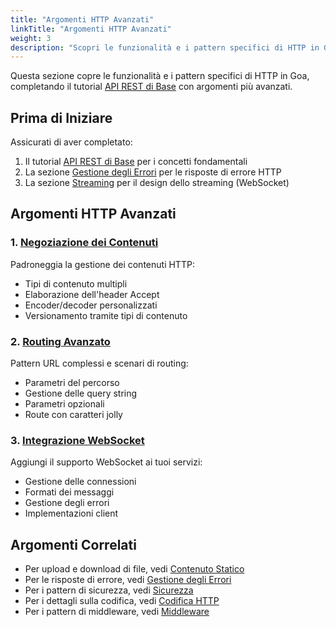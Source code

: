 ```yaml
---
title: "Argomenti HTTP Avanzati"
linkTitle: "Argomenti HTTP Avanzati"
weight: 3
description: "Scopri le funzionalità e i pattern specifici di HTTP in Goa, approfondendo le basi delle API REST con argomenti avanzati e scenari del mondo reale."
---
```


Questa sezione copre le funzionalità e i pattern specifici di HTTP in Goa, completando
il tutorial [API REST di Base](../1-rest-api) con argomenti più avanzati.

## Prima di Iniziare

Assicurati di aver completato:
1. Il tutorial [API REST di Base](../1-rest-api) per i concetti fondamentali
2. La sezione [Gestione degli Errori](../3-error-handling) per le risposte di errore HTTP
3. La sezione [Streaming](../4-streaming) per il design dello streaming (WebSocket)

## Argomenti HTTP Avanzati

### 1. [Negoziazione dei Contenuti](./1-content)
Padroneggia la gestione dei contenuti HTTP:
- Tipi di contenuto multipli
- Elaborazione dell'header Accept
- Encoder/decoder personalizzati
- Versionamento tramite tipi di contenuto

### 2. [Routing Avanzato](./2-routing)
Pattern URL complessi e scenari di routing:
- Parametri del percorso
- Gestione delle query string
- Parametri opzionali
- Route con caratteri jolly

### 3. [Integrazione WebSocket](./3-websocket)
Aggiungi il supporto WebSocket ai tuoi servizi:
- Gestione delle connessioni
- Formati dei messaggi
- Gestione degli errori
- Implementazioni client

## Argomenti Correlati

- Per upload e download di file, vedi [Contenuto Statico](../../3-tutorials/5-static-content)
- Per le risposte di errore, vedi [Gestione degli Errori](../../3-tutorials/3-error-handling)
- Per i pattern di sicurezza, vedi [Sicurezza](../../4-concepts/5-security)
- Per i dettagli sulla codifica, vedi [Codifica HTTP](../../4-concepts/4-http-encoding)
- Per i pattern di middleware, vedi [Middleware](../../5-interceptors/2-http-middleware) 